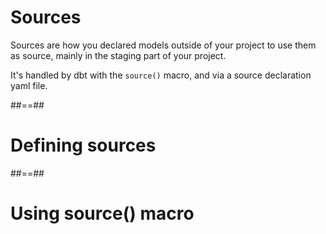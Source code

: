 <!-- .slide -->
# Sources

Sources are how you declared models outside of your project to use them as source, mainly in the staging part of your project.

It's handled by dbt with the `source()` macro, and via a source declaration yaml file.

##==##
<!-- .slide -->

# Defining sources

##==##
<!-- .slide -->

# Using source() macro
